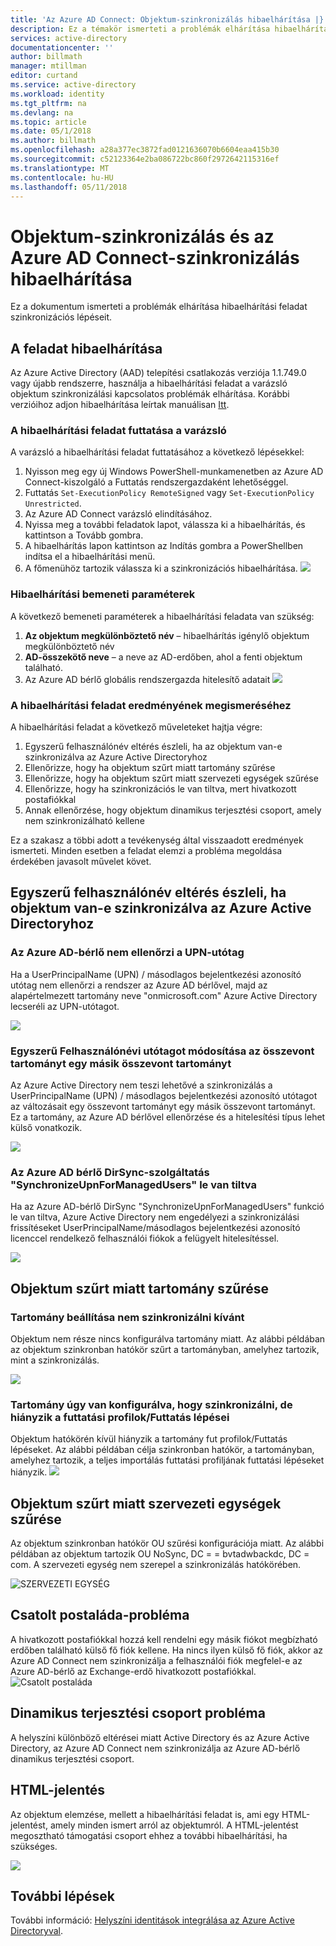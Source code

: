 ```yaml
---
title: 'Az Azure AD Connect: Objektum-szinkronizálás hibaelhárítása |} Microsoft Docs'
description: Ez a témakör ismerteti a problémák elhárítása hibaelhárítási feladat szinkronizációs lépéseit.
services: active-directory
documentationcenter: ''
author: billmath
manager: mtillman
editor: curtand
ms.service: active-directory
ms.workload: identity
ms.tgt_pltfrm: na
ms.devlang: na
ms.topic: article
ms.date: 05/1/2018
ms.author: billmath
ms.openlocfilehash: a28a377ec3872fad0121636070b6604eaa415b30
ms.sourcegitcommit: c52123364e2ba086722bc860f2972642115316ef
ms.translationtype: MT
ms.contentlocale: hu-HU
ms.lasthandoff: 05/11/2018
---
```

# <a name="troubleshoot-object-synchronization-with-azure-ad-connect-sync"></a>Objektum-szinkronizálás és az Azure AD Connect-szinkronizálás hibaelhárítása
Ez a dokumentum ismerteti a problémák elhárítása hibaelhárítási feladat szinkronizációs lépéseit.

## <a name="troubleshooting-task"></a>A feladat hibaelhárítása
Az Azure Active Directory (AAD) telepítési csatlakozás verziója 1.1.749.0 vagy újabb rendszerre, használja a hibaelhárítási feladat a varázsló objektum szinkronizálási kapcsolatos problémák elhárítása. Korábbi verzióihoz adjon hibaelhárítása leírtak manuálisan [Itt](active-directory-aadconnectsync-troubleshoot-object-not-syncing.md).

### <a name="run-the-troubleshooting-task-in-the-wizard"></a>A hibaelhárítási feladat futtatása a varázsló
A varázsló a hibaelhárítási feladat futtatásához a következő lépésekkel:

1.  Nyisson meg egy új Windows PowerShell-munkamenetben az Azure AD Connect-kiszolgáló a Futtatás rendszergazdaként lehetőséggel.
2.  Futtatás `Set-ExecutionPolicy RemoteSigned` vagy `Set-ExecutionPolicy Unrestricted`.
3.  Az Azure AD Connect varázsló elindításához.
4.  Nyissa meg a további feladatok lapot, válassza ki a hibaelhárítás, és kattintson a Tovább gombra.
5.  A hibaelhárítás lapon kattintson az Indítás gombra a PowerShellben indítsa el a hibaelhárítási menü.
6.  A főmenühöz tartozik válassza ki a szinkronizációs hibaelhárítása.
![](media\active-directory-aadconnect-troubleshoot-objectsynch\objsynch11.png)

### <a name="troubleshooting-input-parameters"></a>Hibaelhárítási bemeneti paraméterek
A következő bemeneti paraméterek a hibaelhárítási feladata van szükség:
1.  **Az objektum megkülönböztető név** – hibaelhárítás igénylő objektum megkülönböztető név
2.  **AD-összekötő neve** – a neve az AD-erdőben, ahol a fenti objektum található.
3.  Az Azure AD bérlő globális rendszergazda hitelesítő adatait ![](media\active-directory-aadconnect-troubleshoot-objectsynch\objsynch1.png)

### <a name="understand-the-results-of-the-troubleshooting-task"></a>A hibaelhárítási feladat eredményének megismeréséhez
A hibaelhárítási feladat a következő műveleteket hajtja végre:

1.  Egyszerű felhasználónév eltérés észleli, ha az objektum van-e szinkronizálva az Azure Active Directoryhoz
2.  Ellenőrizze, hogy ha objektum szűrt miatt tartomány szűrése
3.  Ellenőrizze, hogy ha objektum szűrt miatt szervezeti egységek szűrése
4.  Ellenőrizze, hogy ha szinkronizációs le van tiltva, mert hivatkozott postafiókkal
5. Annak ellenőrzése, hogy objektum dinamikus terjesztési csoport, amely nem szinkronizálható kellene

Ez a szakasz a többi adott a tevékenység által visszaadott eredmények ismerteti. Minden esetben a feladat elemzi a probléma megoldása érdekében javasolt művelet követ.

## <a name="detect-upn-mismatch-if-object-is-synced-to-azure-active-directory"></a>Egyszerű felhasználónév eltérés észleli, ha objektum van-e szinkronizálva az Azure Active Directoryhoz
### <a name="upn-suffix-is-not-verified-with-azure-ad-tenant"></a>Az Azure AD-bérlő nem ellenőrzi a UPN-utótag
Ha a UserPrincipalName (UPN) / másodlagos bejelentkezési azonosító utótag nem ellenőrzi a rendszer az Azure AD bérlővel, majd az alapértelmezett tartomány neve "onmicrosoft.com" Azure Active Directory lecseréli az UPN-utótagot.

![](media\active-directory-aadconnect-troubleshoot-objectsynch\objsynch2.png)

### <a name="changing-upn-suffix-from-one-federated-domain-to-another-federated-domain"></a>Egyszerű Felhasználónévi utótagot módosítása az összevont tartományt egy másik összevont tartományt
Az Azure Active Directory nem teszi lehetővé a szinkronizálás a UserPrincipalName (UPN) / másodlagos bejelentkezési azonosító utótagot az változásait egy összevont tartományt egy másik összevont tartományt. Ez a tartomány, az Azure AD bérlővel ellenőrzése és a hitelesítési típus lehet külső vonatkozik.

![](media\active-directory-aadconnect-troubleshoot-objectsynch\objsynch3.png) 

### <a name="azure-ad-tenant-dirsync-feature-synchronizeupnformanagedusers-is-disabled"></a>Az Azure AD bérlő DirSync-szolgáltatás "SynchronizeUpnForManagedUsers" le van tiltva
Ha az Azure AD-bérlő DirSync "SynchronizeUpnForManagedUsers" funkció le van tiltva, Azure Active Directory nem engedélyezi a szinkronizálási frissítéseket UserPrincipalName/másodlagos bejelentkezési azonosító licenccel rendelkező felhasználói fiókok a felügyelt hitelesítéssel.

![](media\active-directory-aadconnect-troubleshoot-objectsynch\objsynch4.png)

## <a name="object-is-filtered-due-to-domain-filtering"></a>Objektum szűrt miatt tartomány szűrése
### <a name="domain-is-not-configured-to-sync"></a>Tartomány beállítása nem szinkronizálni kívánt
Objektum nem része nincs konfigurálva tartomány miatt. Az alábbi példában az objektum szinkronban hatókör szűrt a tartományban, amelyhez tartozik, mint a szinkronizálás.

![](media\active-directory-aadconnect-troubleshoot-objectsynch\objsynch5.png)

### <a name="domain-is-configured-to-sync-but-is-missing-run-profilesrun-steps"></a>Tartomány úgy van konfigurálva, hogy szinkronizálni, de hiányzik a futtatási profilok/Futtatás lépései
Objektum hatókörén kívül hiányzik a tartomány fut profilok/Futtatás lépéseket. Az alábbi példában célja szinkronban hatókör, a tartományban, amelyhez tartozik, a teljes importálás futtatási profiljának futtatási lépéseket hiányzik.
![](media\active-directory-aadconnect-troubleshoot-objectsynch\objsynch6.png)

## <a name="object-is-filtered-due-to-ou-filtering"></a>Objektum szűrt miatt szervezeti egységek szűrése
Az objektum szinkronban hatókör OU szűrési konfigurációja miatt. Az alábbi példában az objektum tartozik OU NoSync, DC = = bvtadwbackdc, DC = com.  A szervezeti egység nem szerepel a szinkronizálás hatókörében.</br>

![SZERVEZETI EGYSÉG](media\active-directory-aadconnect-troubleshoot-objectsynch\objsynch7.png)

## <a name="linked-mailbox-issue"></a>Csatolt postaláda-probléma
A hivatkozott postafiókkal hozzá kell rendelni egy másik fiókot megbízható erdőben található külső fő fiók kellene. Ha nincs ilyen külső fő fiók, akkor az Azure AD Connect nem szinkronizálja a felhasználói fiók megfelel-e az Azure AD-bérlő az Exchange-erdő hivatkozott postafiókkal.</br>
![Csatolt postaláda](media\active-directory-aadconnect-troubleshoot-objectsynch\objsynch12.png)

## <a name="dynamic-distribution-group-issue"></a>Dinamikus terjesztési csoport probléma
A helyszíni különböző eltérései miatt Active Directory és az Azure Active Directory, az Azure AD Connect nem szinkronizálja az Azure AD-bérlő dinamikus terjesztési csoport.

## <a name="html-report"></a>HTML-jelentés
Az objektum elemzése, mellett a hibaelhárítási feladat is, ami egy HTML-jelentést, amely minden ismert arról az objektumról. A HTML-jelentést megosztható támogatási csoport ehhez a további hibaelhárítási, ha szükséges.

![](media\active-directory-aadconnect-troubleshoot-objectsynch\objsynch8.png)

## <a name="next-steps"></a>További lépések
További információ: [Helyszíni identitások integrálása az Azure Active Directoryval](active-directory-aadconnect.md).
